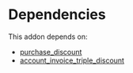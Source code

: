 # Dependencies

This addon depends on:

- [purchase_discount](../../../../odoo-bringout-oca-purchase-workflow-purchase_discount)
- [account_invoice_triple_discount](../../../../../oca-financial/odoo-bringout-oca-account-invoicing-account_invoice_triple_discount)

